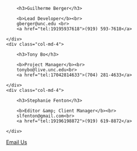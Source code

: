 <div class="row-fluid">
	<div class="col-md-4">
	
		<h3>Guilherme Berger</h3>

		<b>Lead Developer</b><br>
		gberger@unc.edu <br>
		<a href="tel:19195937618">(919) 593-7618</a>
	
	</div>
	<div class="col-md-4">

		<h3>Tony Bo</h3>

		<b>Project Manager</b><br>
		tonybo@live.unc.edu<br>
		<a href="tel:17042814633">(704) 281-4633</a>
		
	</div>
	<div class="col-md-4">

		<h3>Stephanie Fenton</h3>

		<b>Editor &amp; Client Manager</b><br>
		slfenton@gmail.com<br>
		<a href="tel:19196198872">(919) 619-8872</a>
		
	</div>
</div>

<a href='mailto:gberger@unc.edu,tonybo@live.unc.edu,slfenton@gmail.com'><i class="glyphicon glyphicon-envelope"></i> Email Us</a>
